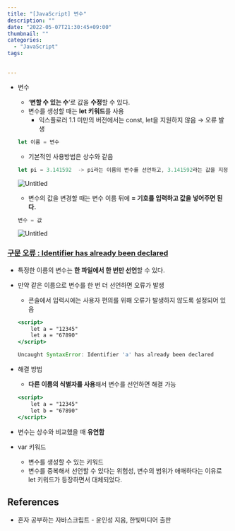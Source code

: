 ```yaml
---
title: "[JavaScript] 변수"
description: ""
date: "2022-05-07T21:30:45+09:00"
thumbnail: ""
categories:
  - "JavaScript"
tags:
 

---
```

<!--more-->

- 변수
    - ‘**변할 수 있는 수**’로 값을 **수정**할 수 있다.
    - 변수를 생성할 때는 **let 키워드**를 사용
        - 익스플로러 1.1 미만의 버전에서는 const, let을 지원하지 않음 → 오류 발생
    
    ```jsx
    let 이름 = 변수
    ```
    
    - 기본적인 사용방법은 상수와 같음
    
    ```jsx
    let pi = 3.141592  -> pi라는 이름의 변수를 선언하고, 3.141592라는 값을 지정
    ```
    
    ![Untitled](/images/lang_javascript/JavaScript_변수/Untitled.png)
    
    - 변수의 값을 변경할 때는 변수 이름 뒤에 **= 기호를 입력하고 값을 넣어주면 된다.**
    
    ```jsx
    변수 = 값
    ```
    
    ![Untitled](/images/lang_javascript/JavaScript_변수/Untitled%201.png)
    

### <u>구문 오류 : Identifier has already been declared</u>

- 특정한 이름의 변수는 **한 파일에서 한 번만 선언**할 수 있다.
- 만약 같은 이름으로 변수를 한 번 더 선언하면 오류가 발생
    - 콘솔에서 입력시에는 사용자 편의를 위해 오류가 발생하지 않도록 설정되어 있음

  ```jsx
  <script>
      let a = "12345"
      let a = "67890"
  </script>
  
  Uncaught SyntaxError: Identifier 'a' has already been declared
  ```

- 해결 방법
    - **다른 이름의 식별자를 사용**해서 변수를 선언하면 해결 가능
    
    ```jsx
    <script>
    	let a = "12345"
    	let b = "67890"
    </script>
    ```
    

- 변수는 상수와 비교했을 때 **유연함**

- var 키워드
    - 변수를 생성할 수 있는 키워드
    - 변수를 중복해서 선언할 수 있다는 위험성, 변수의 범위가 애매하다는 이유로 let 키워드가 등장하면서 대체되었다.

## References

- 혼자 공부하는 자바스크립트 - 윤인성 지음, 한빛미디어 출판